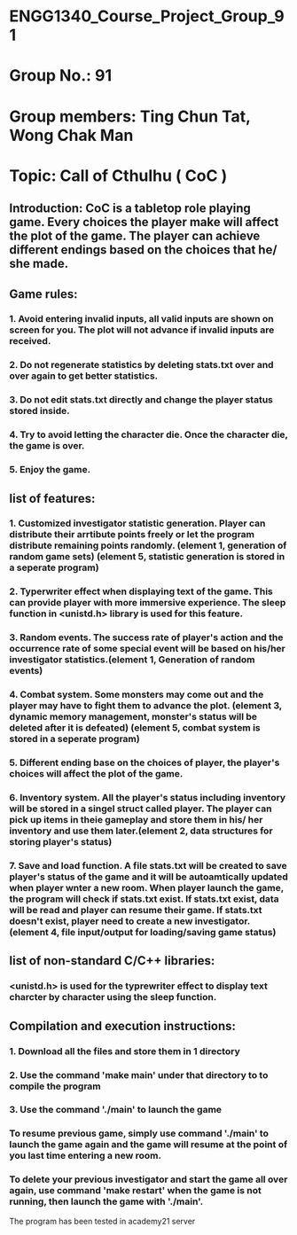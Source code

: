# ENGG1340_Course_Project_Group_91
# Group No.: 91
# Group members: Ting Chun Tat, Wong Chak Man
# Topic: Call of Cthulhu ( CoC )


## Introduction: CoC is a tabletop role playing game. Every choices the player make will affect the plot of the game. The player can achieve different endings based on the choices that he/ she made.


## Game rules:
### 1. Avoid entering invalid inputs, all valid inputs are shown on screen for you. The plot will not advance if invalid inputs are received.
### 2. Do not regenerate statistics by deleting stats.txt over and over again to get better statistics.
### 3. Do not edit stats.txt directly and change the player status stored inside.
### 4. Try to avoid letting the character die. Once the character die, the game is over.
### 5. Enjoy the game.


## list of features:
### 1. Customized investigator statistic generation. Player can distribute their arrtibute points freely or let the program distribute remaining points randomly. (element 1, generation of random game sets) (element 5, statistic generation is stored in a seperate program)
### 2. Typerwriter effect when displaying text of the game. This can provide player with more immersive experience. The sleep function in <unistd.h> library is used for this feature.
### 3. Random events. The success rate of player's action and the occurrence rate of some special event will be based on his/her investigator statistics.(element 1, Generation of random events)
### 4. Combat system. Some monsters may come out and the player may have to fight them to advance the plot. (element 3, dynamic memory management, monster's status will be deleted after it is defeated) (element 5, combat system is stored in a seperate program)
### 5. Different ending base on the choices of player, the player's choices will affect the plot of the game.
### 6. Inventory system. All the player's status including inventory will be stored in a singel struct called player. The player can pick up items in theie gameplay and store them in his/ her inventory and use them later.(element 2, data structures for storing player's status) 
### 7. Save and load function. A file stats.txt will be created to save player's status of the game and it will be autoamtically updated when player wnter a new room. When player launch the game, the program will check if stats.txt exist. If stats.txt exist, data will be read and player can resume their game. If stats.txt doesn't exist, player need to create a new investigator. (element 4, file input/output for loading/saving game status)


## list of non-standard C/C++ libraries:
### <unistd.h> is used for the typrewriter effect to display text charcter by character using the sleep function.


## Compilation and execution instructions:
### 1. Download all the files and store them in 1 directory
### 2. Use the command 'make main' under that directory to to compile the program
### 3. Use the command './main' to launch the game

### To resume previous game, simply use command './main' to launch the game again and the game will resume at the point of you last time entering a new room.
### To delete your previous investigator and start the game all over again, use command 'make restart' when the game is not running, then launch the game with './main'.


The program has been tested in academy21 server

